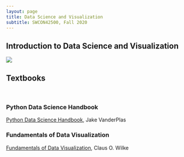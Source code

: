 ```yaml
---
layout: page
title: Data Science and Visualization
subtitle: SWCON42500, Fall 2020	
---
```


## Introduction to Data Science and Visualization
[![](http://img.youtube.com/vi/KJR_c4j_x94/0.jpg)](http://www.youtube.com/watch?v=KJR_c4j_x94 "Introduction to Data Science and Visualization")


## Textbooks
<br />

### Python Data Science Handbook
[Python Data Science Handbook](https://jakevdp.github.io/PythonDataScienceHandbook/), Jake VanderPlas

### Fundamentals of Data Visualization
[Fundamentals of Data Visualization](https://serialmentor.com/dataviz/), Claus O. Wilke
